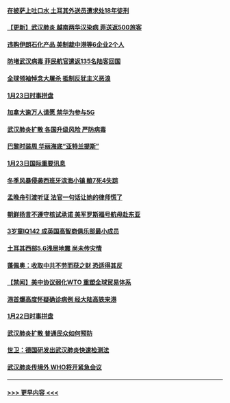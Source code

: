 #### [在披萨上吐口水 土耳其外送员遭求处18年徒刑](../pages/prog202/a102759979.md?t=01241855) 
#### [【更新】武汉肺炎 越南两华汉染病 菲送返500旅客](../pages/prog202/a102758911.md?t=01241855) 
#### [违购伊朗石化产品 美制裁中港等6企业2个人](../pages/prog202/a102759952.md?t=01241855) 
#### [防堵武汉病毒 菲民航官遣返135名陆客回国](../pages/prog202/a102759946.md?t=01241855) 
#### [全球领袖悼念大屠杀 抵制反犹主义恶浪](../pages/prog202/a102759678.md?t=01241855) 
#### [1月23日时事拼盘](../pages/prog202/a102759599.md?t=01241855) 
#### [加拿大逾万人请愿 禁华为参与5G](../pages/prog202/a102759553.md?t=01241855) 
#### [武汉肺炎扩散 各国升级风险 严防病毒](../pages/prog202/a102759400.md?t=01241855) 
#### [巴黎时装周 华丽海底“亚特兰提斯”](../pages/prog202/a102759217.md?t=01241855) 
#### [1月23日国际重要讯息](../pages/prog202/a102759199.md?t=01241855) 
#### [冬季风暴侵袭西班牙滨海小镇 酿7死4失踪](../pages/prog202/a102759119.md?t=01241855) 
#### [孟晚舟引渡听证 法官一句话让她的律师慌了](../pages/prog202/a102759060.md?t=01241855) 
#### [朝鲜扬言不遵守核试承诺 美军罗斯福号航母赴东亚](../pages/prog202/a102759001.md?t=01241855) 
#### [3岁童IQ142 成英国高智商俱乐部最小成员](../pages/prog202/a102758990.md?t=01241855) 
#### [土耳其西部5.6浅层地震 尚未传灾情](../pages/prog202/a102758903.md?t=01241855) 
#### [蓬佩奥：收取中共不劳而获之财 恐适得其反](../pages/prog202/a102758889.md?t=01241855) 
#### [【禁闻】美中协议弱化WTO 重塑全球贸易体系](../pages/prog202/a102758790.md?t=01241855) 
#### [港首爆高度怀疑确诊病例 经大陆高铁来港](../pages/prog202/a102758613.md?t=01241855) 
#### [1月22日时事拼盘](../pages/prog202/a102758615.md?t=01241855) 
#### [武汉肺炎扩散 普通民众如何预防](../pages/prog202/a102758504.md?t=01241855) 
#### [世卫：德国研发出武汉肺炎快速检测法](../pages/prog202/a102758495.md?t=01241855) 
#### [武汉肺炎传境外 WHO将开紧急会议](../pages/prog202/a102758437.md?t=01241855) 

----
#### [ >>> 更早内容 <<< ](../indexes/prog202-earlier.md)
